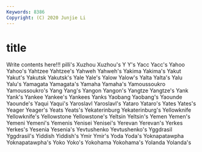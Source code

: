 ```yaml
---
Keywords: 8386
Copyright: (C) 2020 Junjie Li
---
```


# title

Write contents here!!!
pilli's 
Xuzhou 
Xuzhou's 
Y 
Y's 
Yacc 
Yacc's 
Yahoo 
Yahoo's 
Yahtzee
Yahtzee's 
Yahweh 
Yahweh's 
Yakima 
Yakima's 
Yakut 
Yakut's 
Yakutsk 
Yakutsk's 
Yale
Yale's 
Yalow 
Yalow's 
Yalta 
Yalta's 
Yalu 
Yalu's 
Yamagata 
Yamagata's 
Yamaha
Yamaha's 
Yamoussoukro 
Yamoussoukro's 
Yang 
Yang's 
Yangon 
Yangon's 
Yangtze 
Yangtze's 
Yank
Yank's 
Yankee 
Yankee's 
Yankees 
Yanks 
Yaobang 
Yaobang's 
Yaounde 
Yaounde's 
Yaqui
Yaqui's 
Yaroslavl 
Yaroslavl's 
Yataro 
Yataro's 
Yates 
Yates's 
Yeager 
Yeager's 
Yeats
Yeats's 
Yekaterinburg 
Yekaterinburg's 
Yellowknife 
Yellowknife's 
Yellowstone 
Yellowstone's 
Yeltsin 
Yeltsin's 
Yemen
Yemen's 
Yemeni 
Yemeni's 
Yemenis 
Yenisei 
Yenisei's 
Yerevan 
Yerevan's 
Yerkes 
Yerkes's
Yesenia 
Yesenia's 
Yevtushenko 
Yevtushenko's 
Yggdrasil 
Yggdrasil's 
Yiddish 
Yiddish's 
Ymir 
Ymir's
Yoda 
Yoda's 
Yoknapatawpha 
Yoknapatawpha's 
Yoko 
Yoko's 
Yokohama 
Yokohama's 
Yolanda 
Yolanda's
